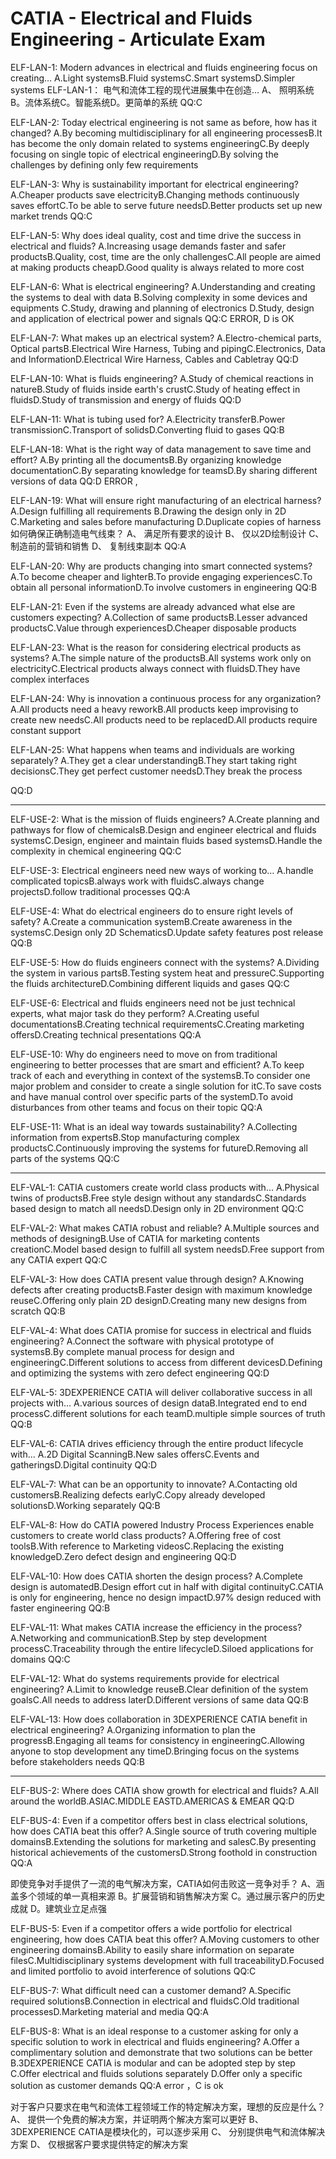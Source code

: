 # CATIA - Electrical and Fluids Engineering - Articulate Exam

ELF-LAN-1:
Modern advances in electrical and fluids engineering focus on creating…
A.Light systemsB.Fluid systemsC.Smart systemsD.Simpler systems
ELF-LAN-1：
电气和流体工程的现代进展集中在创造…
A、 照明系统B。流体系统C。智能系统D。更简单的系统
QQ:C

ELF-LAN-2:
Today electrical engineering is not same as before, how has it changed?
A.By becoming multidisciplinary for all engineering processesB.It has become the only domain related to systems engineeringC.By deeply focusing on single topic of electrical engineeringD.By solving the challenges by defining only few requirements


ELF-LAN-3:
Why is sustainability important for electrical engineering?
A.Cheaper products save electricityB.Changing methods continuously saves effortC.To be able to serve future needsD.Better products set up new market trends
QQ:C

ELF-LAN-5:
Why does ideal quality, cost and time drive the success in electrical and fluids?
A.Increasing usage demands faster and safer productsB.Quality, cost, time are the only challengesC.All people are aimed at making products cheapD.Good quality is always related to more cost

ELF-LAN-6:
What is electrical engineering?
A.Understanding and creating the systems to deal with data
B.Solving complexity in some devices and equipments
C.Study, drawing and planning of electronics
D.Study, design and application of electrical power and signals
QQ:C ERROR,   D is OK

ELF-LAN-7:
What makes up an electrical system?
A.Electro-chemical parts, Optical partsB.Electrical Wire Harness, Tubing and pipingC.Electronics, Data and InformationD.Electrical Wire Harness, Cables and Cabletray
QQ:D

ELF-LAN-10:
What is fluids engineering?
A.Study of chemical reactions in natureB.Study of fluids inside earth's crustC.Study of heating effect in fluidsD.Study of transmission and energy of fluids
QQ:D

ELF-LAN-11:
What is tubing used for?
A.Electricity transferB.Power transmissionC.Transport of solidsD.Converting fluid to gases
QQ:B

ELF-LAN-18:
What is the right way of data management to save time and effort?
A.By printing all the documentsB.By organizing knowledge documentationC.By separating knowledge for teamsD.By sharing different versions of data
QQ:D ERROR ,


ELF-LAN-19:
What will ensure right manufacturing of an electrical harness?
A.Design fulfilling all requirements
B.Drawing the design only in 2D
C.Marketing and sales before manufacturing
D.Duplicate copies of harness
如何确保正确制造电气线束？
A、 满足所有要求的设计
B、 仅以2D绘制设计
C、 制造前的营销和销售
D、 复制线束副本
QQ:A


ELF-LAN-20:
Why are products changing into smart connected systems?
A.To become cheaper and lighterB.To provide engaging experiencesC.To obtain all personal informationD.To involve customers in engineering
QQ:B

ELF-LAN-21:
Even if the systems are already advanced what else are customers expecting?
A.Collection of same productsB.Lesser advanced productsC.Value through experiencesD.Cheaper disposable products

ELF-LAN-23:
What is the reason for considering electrical products as systems?
A.The simple nature of the productsB.All systems work only on electricityC.Electrical products always connect with fluidsD.They have complex interfaces

ELF-LAN-24:
Why is innovation a continuous process for any organization?
A.All products need a heavy reworkB.All products keep improvising to create new needsC.All products need to be replacedD.All products require constant support



ELF-LAN-25:
What happens when teams and individuals are working separately?
A.They get a clear understandingB.They start taking right decisionsC.They get perfect customer needsD.They break the process

QQ:D

----------------------------
ELF-USE-2:
What is the mission of fluids engineers?
A.Create planning and pathways for flow of chemicalsB.Design and engineer electrical and fluids systemsC.Design, engineer and maintain fluids based systemsD.Handle the complexity in chemical engineering
QQ:C

ELF-USE-3:
Electrical engineers need new ways of working to…
A.handle complicated topicsB.always work with fluidsC.always change projectsD.follow traditional processes
QQ:A

ELF-USE-4:
What do electrical engineers do to ensure right levels of safety?
A.Create a communication systemB.Create awareness in the systemsC.Design only 2D SchematicsD.Update safety features post release
QQ:B

ELF-USE-5:
How do fluids engineers connect with the systems?
A.Dividing the system in various partsB.Testing system heat and pressureC.Supporting the fluids architectureD.Combining different liquids and gases
QQ:C

ELF-USE-6:
Electrical and fluids engineers need not be just technical experts, what major task do they perform?
A.Creating useful documentationsB.Creating technical requirementsC.Creating marketing offersD.Creating technical presentations
QQ:A

ELF-USE-10:
Why do engineers need to move on from traditional engineering to better processes that are smart and efficient?
A.To keep track of each and everything in context of the systemsB.To consider one major problem and consider to create a single solution for itC.To save costs and have manual control over specific parts of the systemD.To avoid disturbances from other teams and focus on their topic
QQ:A

ELF-USE-11:
What is an ideal way towards sustainability?
A.Collecting information from expertsB.Stop manufacturing complex productsC.Continuously improving the systems for futureD.Removing all parts of the systems
QQ:C

----

ELF-VAL-1:
CATIA customers create world class products with…
A.Physical twins of productsB.Free style design without any standardsC.Standards based design to match all needsD.Design only in 2D environment
QQ:C


ELF-VAL-2:
What makes CATIA robust and reliable?
A.Multiple sources and methods of designingB.Use of CATIA for marketing contents creationC.Model based design to fulfill all system needsD.Free support from any CATIA expert
QQ:C

ELF-VAL-3:
How does CATIA present value through design?
A.Knowing defects after creating productsB.Faster design with maximum knowledge reuseC.Offering only plain 2D designD.Creating many new designs from scratch
QQ:B

ELF-VAL-4:
What does CATIA promise for success in electrical and fluids engineering?
A.Connect the software with physical prototype of systemsB.By complete manual process for design and engineeringC.Different solutions to access from different devicesD.Defining and optimizing the systems with zero defect engineering
QQ:D


ELF-VAL-5:
3DEXPERIENCE CATIA will deliver collaborative success in all projects with…
A.various sources of design dataB.Integrated end to end processC.different solutions for each teamD.multiple simple sources of truth
QQ:B

ELF-VAL-6:
CATIA drives efficiency through the entire product lifecycle with...
A.2D Digital ScanningB.New sales offersC.Events and gatheringsD.Digital continuity
QQ:D


ELF-VAL-7:
What can be an opportunity to innovate?
A.Contacting old customersB.Realizing defects earlyC.Copy already developed solutionsD.Working separately
QQ:B

ELF-VAL-8:
How do CATIA powered Industry Process Experiences enable customers to create world class products?
A.Offering free of cost toolsB.With reference to Marketing videosC.Replacing the existing knowledgeD.Zero defect design and engineering
QQ:D

ELF-VAL-10:
How does CATIA shorten the design process?
A.Complete design is automatedB.Design effort cut in half with digital continuityC.CATIA is only for engineering, hence no design impactD.97% design reduced with faster engineering
QQ:B

ELF-VAL-11:
What makes CATIA increase the efficiency in the process?
A.Networking and communicationB.Step by step development processC.Traceability through the entire lifecycleD.Siloed applications for domains
QQ:C

ELF-VAL-12:
What do systems requirements provide for electrical engineering?
A.Limit to knowledge reuseB.Clear definition of the system goalsC.All needs to address laterD.Different versions of same data
QQ:B

ELF-VAL-13:
How does collaboration in 3DEXPERIENCE CATIA benefit in electrical engineering?
A.Organizing information to plan the progressB.Engaging all teams for consistency in engineeringC.Allowing anyone to stop development any timeD.Bringing focus on the systems before stakeholders needs
QQ:B

----

ELF-BUS-2:
Where does CATIA show growth for electrical and fluids?
A.All around the worldB.ASIAC.MIDDLE EASTD.AMERICAS & EMEAR
QQ:D

ELF-BUS-4:
Even if a competitor offers best in class electrical solutions, how does CATIA beat this offer?
A.Single source of truth covering multiple domainsB.Extending the solutions for marketing and salesC.By presenting historical achievements of the customersD.Strong foothold in construction
QQ:A

即使竞争对手提供了一流的电气解决方案，CATIA如何击败这一竞争对手？
A、涵盖多个领域的单一真相来源
B。扩展营销和销售解决方案
C。通过展示客户的历史成就
D。建筑业立足点强

ELF-BUS-5:
Even if a competitor offers a wide portfolio for electrical engineering, how does CATIA beat this offer?
A.Moving customers to other engineering domainsB.Ability to easily share information on separate filesC.Multidisciplinary systems development with full traceabilityD.Focused and limited portfolio to avoid interference of solutions
QQ:C

ELF-BUS-7:
What difficult need can a customer demand?
A.Specific required solutionsB.Connection in electrical and fluidsC.Old traditional processesD.Marketing material and media
QQ:A

ELF-BUS-8:
What is an ideal response to a customer asking for only a specific solution to work in electrical and fluids engineering?
A.Offer a complimentary solution and demonstrate that two solutions can be better
B.3DEXPERIENCE CATIA is modular and can be adopted step by step
C.Offer electrical and fluids solutions separately
D.Offer only a specific solution as customer demands
QQ:A error ，C is ok

对于客户只要求在电气和流体工程领域工作的特定解决方案，理想的反应是什么？
A、 提供一个免费的解决方案，并证明两个解决方案可以更好
B、 3DEXPERIENCE CATIA是模块化的，可以逐步采用
C、 分别提供电气和流体解决方案
D、 仅根据客户要求提供特定的解决方案



